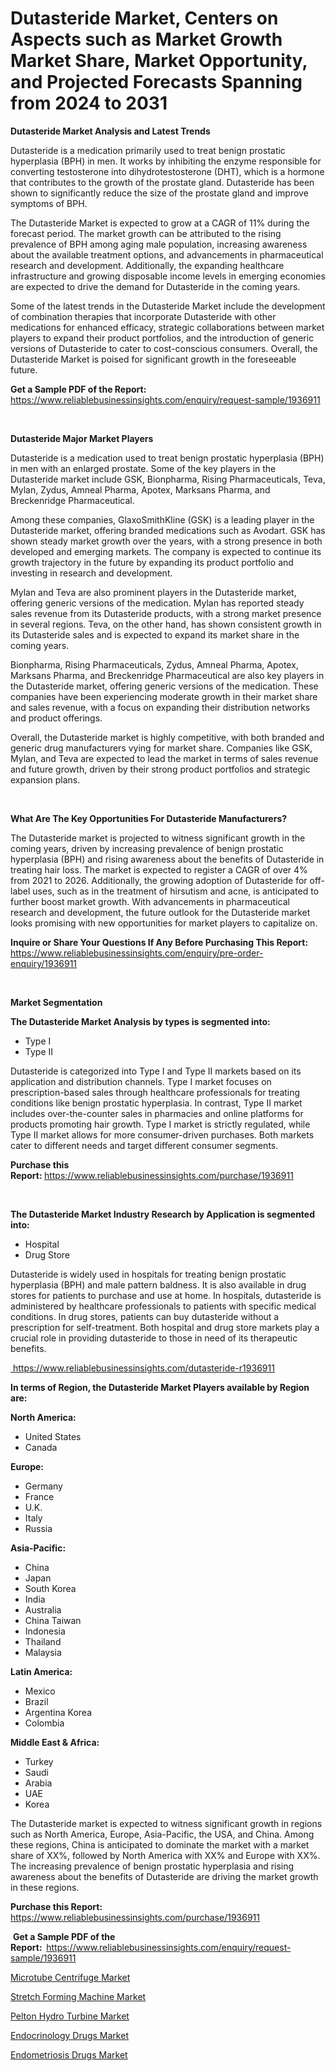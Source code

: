<p><h1>Dutasteride Market, Centers on Aspects such as Market Growth Market Share, Market Opportunity, and Projected Forecasts Spanning from 2024 to 2031</h1></p><p><strong>Dutasteride Market Analysis and Latest Trends</strong></p>
<p><p>Dutasteride is a medication primarily used to treat benign prostatic hyperplasia (BPH) in men. It works by inhibiting the enzyme responsible for converting testosterone into dihydrotestosterone (DHT), which is a hormone that contributes to the growth of the prostate gland. Dutasteride has been shown to significantly reduce the size of the prostate gland and improve symptoms of BPH.</p><p>The Dutasteride Market is expected to grow at a CAGR of 11% during the forecast period. The market growth can be attributed to the rising prevalence of BPH among aging male population, increasing awareness about the available treatment options, and advancements in pharmaceutical research and development. Additionally, the expanding healthcare infrastructure and growing disposable income levels in emerging economies are expected to drive the demand for Dutasteride in the coming years.</p><p>Some of the latest trends in the Dutasteride Market include the development of combination therapies that incorporate Dutasteride with other medications for enhanced efficacy, strategic collaborations between market players to expand their product portfolios, and the introduction of generic versions of Dutasteride to cater to cost-conscious consumers. Overall, the Dutasteride Market is poised for significant growth in the foreseeable future.</p></p>
<p><strong>Get a Sample PDF of the Report:&nbsp;</strong> <a href="https://www.reliablebusinessinsights.com/enquiry/request-sample/1936911">https://www.reliablebusinessinsights.com/enquiry/request-sample/1936911</a></p>
<p>&nbsp;</p>
<p><strong>Dutasteride Major Market Players</strong></p>
<p><p>Dutasteride is a medication used to treat benign prostatic hyperplasia (BPH) in men with an enlarged prostate. Some of the key players in the Dutasteride market include GSK, Bionpharma, Rising Pharmaceuticals, Teva, Mylan, Zydus, Amneal Pharma, Apotex, Marksans Pharma, and Breckenridge Pharmaceutical.</p><p>Among these companies, GlaxoSmithKline (GSK) is a leading player in the Dutasteride market, offering branded medications such as Avodart. GSK has shown steady market growth over the years, with a strong presence in both developed and emerging markets. The company is expected to continue its growth trajectory in the future by expanding its product portfolio and investing in research and development.</p><p>Mylan and Teva are also prominent players in the Dutasteride market, offering generic versions of the medication. Mylan has reported steady sales revenue from its Dutasteride products, with a strong market presence in several regions. Teva, on the other hand, has shown consistent growth in its Dutasteride sales and is expected to expand its market share in the coming years.</p><p>Bionpharma, Rising Pharmaceuticals, Zydus, Amneal Pharma, Apotex, Marksans Pharma, and Breckenridge Pharmaceutical are also key players in the Dutasteride market, offering generic versions of the medication. These companies have been experiencing moderate growth in their market share and sales revenue, with a focus on expanding their distribution networks and product offerings.</p><p>Overall, the Dutasteride market is highly competitive, with both branded and generic drug manufacturers vying for market share. Companies like GSK, Mylan, and Teva are expected to lead the market in terms of sales revenue and future growth, driven by their strong product portfolios and strategic expansion plans.</p></p>
<p>&nbsp;</p>
<p><strong>What Are The Key Opportunities For Dutasteride Manufacturers?</strong></p>
<p><p>The Dutasteride market is projected to witness significant growth in the coming years, driven by increasing prevalence of benign prostatic hyperplasia (BPH) and rising awareness about the benefits of Dutasteride in treating hair loss. The market is expected to register a CAGR of over 4% from 2021 to 2026. Additionally, the growing adoption of Dutasteride for off-label uses, such as in the treatment of hirsutism and acne, is anticipated to further boost market growth. With advancements in pharmaceutical research and development, the future outlook for the Dutasteride market looks promising with new opportunities for market players to capitalize on.</p></p>
<p><strong>Inquire or Share Your Questions If Any Before Purchasing This Report:</strong> <a href="https://www.reliablebusinessinsights.com/enquiry/pre-order-enquiry/1936911">https://www.reliablebusinessinsights.com/enquiry/pre-order-enquiry/1936911</a></p>
<p>&nbsp;</p>
<p><strong>Market Segmentation</strong></p>
<p><strong>The Dutasteride Market Analysis by types is segmented into:</strong></p>
<p><ul><li>Type I</li><li>Type II</li></ul></p>
<p><p>Dutasteride is categorized into Type I and Type II markets based on its application and distribution channels. Type I market focuses on prescription-based sales through healthcare professionals for treating conditions like benign prostatic hyperplasia. In contrast, Type II market includes over-the-counter sales in pharmacies and online platforms for products promoting hair growth. Type I market is strictly regulated, while Type II market allows for more consumer-driven purchases. Both markets cater to different needs and target different consumer segments.</p></p>
<p><strong>Purchase this Report:&nbsp;</strong><a href="https://www.reliablebusinessinsights.com/purchase/1936911">https://www.reliablebusinessinsights.com/purchase/1936911</a></p>
<p>&nbsp;</p>
<p><strong>The Dutasteride Market Industry Research by Application is segmented into:</strong></p>
<p><ul><li>Hospital</li><li>Drug Store</li></ul></p>
<p><p>Dutasteride is widely used in hospitals for treating benign prostatic hyperplasia (BPH) and male pattern baldness. It is also available in drug stores for patients to purchase and use at home. In hospitals, dutasteride is administered by healthcare professionals to patients with specific medical conditions. In drug stores, patients can buy dutasteride without a prescription for self-treatment. Both hospital and drug store markets play a crucial role in providing dutasteride to those in need of its therapeutic benefits.</p></p>
<p><a href="https://www.reliablebusinessinsights.com/dutasteride-r1936911">&nbsp;https://www.reliablebusinessinsights.com/dutasteride-r1936911</a></p>
<p><strong>In terms of Region, the Dutasteride Market Players available by Region are:</strong></p>
<p>
    <p> <strong> North America: </strong>
        <ul>
            <li>United States</li>
            <li>Canada</li>
        </ul>
        </p> 
    <p> <strong> Europe: </strong>
        <ul>
            <li>Germany</li>
            <li>France</li>
            <li>U.K.</li>
            <li>Italy</li>
            <li>Russia</li>
        </ul>
        </p> 
    <p> <strong> Asia-Pacific: </strong>
        <ul>
            <li>China</li>
            <li>Japan</li>
            <li>South Korea</li>
            <li>India</li>
            <li>Australia</li>
            <li>China Taiwan</li>
            <li>Indonesia</li>
            <li>Thailand</li>
            <li>Malaysia</li>
        </ul>
        </p> 
    <p> <strong> Latin America: </strong>
        <ul>
            <li>Mexico</li>
            <li>Brazil</li>
            <li>Argentina Korea</li>
            <li>Colombia</li>
        </ul>
        </p> 
    <p> <strong> Middle East & Africa: </strong>
        <ul>
            <li>Turkey</li>
            <li>Saudi</li>
            <li>Arabia</li>
            <li>UAE</li>
            <li>Korea</li>
        </ul>
    </p>
    </p>
<p><p>The Dutasteride market is expected to witness significant growth in regions such as North America, Europe, Asia-Pacific, the USA, and China. Among these regions, China is anticipated to dominate the market with a market share of XX%, followed by North America with XX% and Europe with XX%. The increasing prevalence of benign prostatic hyperplasia and rising awareness about the benefits of Dutasteride are driving the market growth in these regions.</p></p>
<p><strong>Purchase this Report: </strong><a href="https://www.reliablebusinessinsights.com/purchase/1936911">https://www.reliablebusinessinsights.com/purchase/1936911</a></p>
<p>&nbsp;<strong>Get a Sample PDF of the Report:&nbsp;&nbsp;</strong><a href="https://www.reliablebusinessinsights.com/enquiry/request-sample/1936911">https://www.reliablebusinessinsights.com/enquiry/request-sample/1936911</a></p>
<p><strong></strong></p>
<p><p><a href="https://medium.com/@mayekuhic78/global-microtube-centrifuge-market-size-share-analysis-by-product-type-by-application-by-c9a0ac1805d1">Microtube Centrifuge Market</a></p><p><a href="https://medium.com/@lawrencekelley6262/stretch-forming-machine-market-analysis-report-global-insights-by-region-type-sheet-stretch-98a6455c30d2">Stretch Forming Machine Market</a></p><p><a href="https://medium.com/@kimwalker1923/future-trends-in-global-pelton-hydro-turbine-market-market-insights-and-analysis-from-2024-to-2031-ada352c78e68">Pelton Hydro Turbine Market</a></p><p><a href="https://github.com/ohumlzho95/Market-Research-Report-List-1/blob/main/endocrinology-drugs-market.md">Endocrinology Drugs Market</a></p><p><a href="https://github.com/lbird53714/Market-Research-Report-List-5/blob/main/endometriosis-drugs-market.md">Endometriosis Drugs Market</a></p></p>